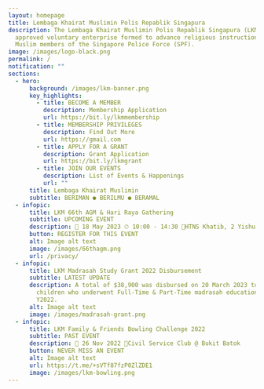 ```yaml
---
layout: homepage
title: Lembaga Khairat Muslimin Polis Repablik Singapura
description: The Lembaga Khairat Muslimin Polis Repablik Singapura (LKM) is an
  approved voluntary enterprise formed to advance religious instruction among
  Muslim members of the Singapore Police Force (SPF).
image: /images/logo-black.png
permalink: /
notification: ""
sections:
  - hero:
      background: /images/lkm-banner.png
      key_highlights:
        - title: BECOME A MEMBER
          description: Membership Application
          url: https://bit.ly/lkmmembership
        - title: MEMBERSHIP PRIVILEGES
          description: Find Out More
          url: https://gmail.com
        - title: APPLY FOR A GRANT
          description: Grant Application
          url: https://bit.ly/lkmgrant
        - title: JOIN OUR EVENTS
          description: List of Events & Happenings
          url: ""
      title: Lembaga Khairat Muslimin
      subtitle: BERIMAN ● BERILMU ● BERAMAL
  - infopic:
      title: LKM 66th AGM & Hari Raya Gathering
      subtitle: UPCOMING EVENT
      description: 📅 18 May 2023 ⏱ 10:00 - 14:30 📍HTNS Khatib, 2 Yishun Walk S767944
      button: REGISTER FOR THIS EVENT
      alt: Image alt text
      image: /images/66thagm.png
      url: /privacy/
  - infopic:
      title: LKM Madrasah Study Grant 2022 Disbursement
      subtitle: LATEST UPDATE
      description: A total of $38,900 was disbursed on 20 March 2023 to 254 members’
        children who underwent Full-Time & Part-Time madrasah education in
        Y2022.
      alt: Image alt text
      image: /images/madrasah-grant.png
  - infopic:
      title: LKM Family & Friends Bowling Challenge 2022
      subtitle: PAST EVENT
      description: 📅 26 Nov 2022 📍Civil Service Club @ Bukit Batok
      button: NEVER MISS AN EVENT
      alt: Image alt text
      url: https://t.me/+sVTf87fzP0ZlZDE1
      image: /images/lkm-bowling.png
---
```

